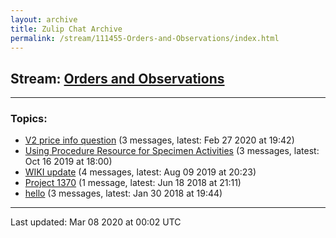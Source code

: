 ```yaml
---
layout: archive
title: Zulip Chat Archive
permalink: /stream/111455-Orders-and-Observations/index.html
---
```


## Stream: [Orders and Observations](https://hl7webmaster.github.io/zulip-hl7-org/stream/111455-Orders-and-Observations/index.html)
---

### Topics:

* [V2 price info question](topic/V2.20price.20info.20question.html) (3 messages, latest: Feb 27 2020 at 19:42)
* [Using Procedure Resource for Specimen Activities](topic/Using.20Procedure.20Resource.20for.20Specimen.20Activities.html) (3 messages, latest: Oct 16 2019 at 18:00)
* [WIKI update](topic/WIKI.20update.html) (4 messages, latest: Aug 09 2019 at 20:23)
* [Project 1370](topic/Project.201370.html) (1 message, latest: Jun 18 2018 at 21:11)
* [hello](topic/hello.html) (3 messages, latest: Jan 30 2018 at 19:44)

<hr><p>Last updated: Mar 08 2020 at 00:02 UTC</p>